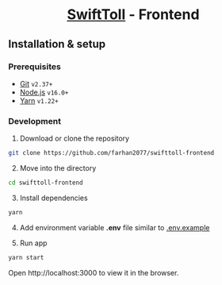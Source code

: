 <h1 align="center">

[SwiftToll](https://github.com/farhan2077/swifttoll) - Frontend

</h1>

## Installation & setup

### Prerequisites

- [Git](https://git-scm.com/) `v2.37+`
- [Node.js](https://nodejs.org/en/) `v16.0+`
- [Yarn](https://yarnpkg.com/) `v1.22+`

### Development

1. Download or clone the repository

```sh
git clone https://github.com/farhan2077/swifttoll-frontend
```

2. Move into the directory

```sh
cd swifttoll-frontend
```

3. Install dependencies

```sh
yarn
```

4. Add environment variable **.env** file similar to [.env.example](https://github.com/farhan2077/swifttoll-frontend/blob/master/.env.example)

5. Run app

```sh
yarn start
```

Open http://localhost:3000 to view it in the browser.
